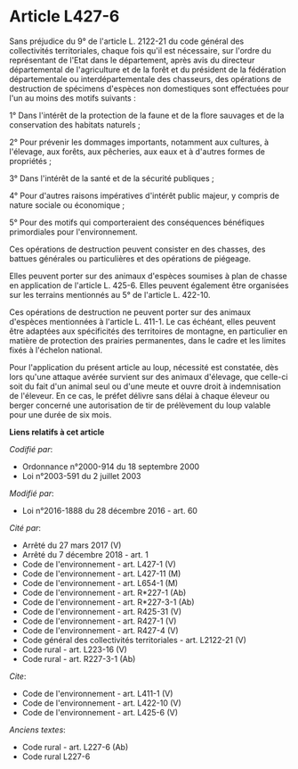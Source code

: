 # Article L427-6

Sans préjudice du 9° de l'article L. 2122-21 du code général des collectivités territoriales, chaque fois qu'il est
nécessaire, sur l'ordre du représentant de l'Etat dans le département, après avis du directeur départemental de l'agriculture
et de la forêt et du président de la fédération départementale ou interdépartementale des chasseurs, des opérations de
destruction de spécimens d'espèces non domestiques sont effectuées pour l'un au moins des motifs suivants : 

1° Dans l'intérêt de la protection de la faune et de la flore sauvages et de la conservation des habitats naturels ; 

2° Pour prévenir les dommages importants, notamment aux cultures, à l'élevage, aux forêts, aux pêcheries, aux eaux et à
d'autres formes de propriétés ; 

3° Dans l'intérêt de la santé et de la sécurité publiques ; 

4° Pour d'autres raisons impératives d'intérêt public majeur, y compris de nature sociale ou économique ; 

5° Pour des motifs qui comporteraient des conséquences bénéfiques primordiales pour l'environnement. 

Ces opérations de destruction peuvent consister en des chasses, des battues générales ou particulières et des opérations de
piégeage. 

Elles peuvent porter sur des animaux d'espèces soumises à plan de chasse en application de l'article L. 425-6. Elles peuvent
également être organisées sur les terrains mentionnés au 5° de l'article L. 422-10. 

Ces opérations de destruction ne peuvent porter sur des animaux d'espèces mentionnées à l'article L. 411-1. Le cas échéant,
elles peuvent être adaptées aux spécificités des territoires de montagne, en particulier en matière de protection des
prairies permanentes, dans le cadre et les limites fixés à l'échelon national. 

Pour l'application du présent article au loup, nécessité est constatée, dès lors qu'une attaque avérée survient sur des
animaux d'élevage, que celle-ci soit du fait d'un animal seul ou d'une meute et ouvre droit à indemnisation de l'éleveur. En
ce cas, le préfet délivre sans délai à chaque éleveur ou berger concerné une autorisation de tir de prélèvement du loup
valable pour une durée de six mois.

**Liens relatifs à cet article**

_Codifié par_:

  - Ordonnance n°2000-914 du 18 septembre 2000
  - Loi n°2003-591 du 2 juillet 2003

_Modifié par_:

  - Loi n°2016-1888 du 28 décembre 2016 - art. 60

_Cité par_:

  - Arrêté du 27 mars 2017 (V)
  - Arrêté du 7 décembre 2018 - art. 1
  - Code de l'environnement - art. L427-1 (V)
  - Code de l'environnement - art. L427-11 (M)
  - Code de l'environnement - art. L654-1 (M)
  - Code de l'environnement - art. R*227-1 (Ab)
  - Code de l'environnement - art. R*227-3-1 (Ab)
  - Code de l'environnement - art. R425-31 (V)
  - Code de l'environnement - art. R427-1 (V)
  - Code de l'environnement - art. R427-4 (V)
  - Code général des collectivités territoriales - art. L2122-21 (V)
  - Code rural - art. L223-16 (V)
  - Code rural - art. R227-3-1 (Ab)

_Cite_:

  - Code de l'environnement - art. L411-1 (V)
  - Code de l'environnement - art. L422-10 (V)
  - Code de l'environnement - art. L425-6 (V)

_Anciens textes_:

  - Code rural - art. L227-6 (Ab)
  - Code rural L227-6
